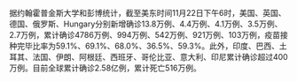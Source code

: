 据约翰霍普金斯大学和彭博统计，截至美东时间11月22日下午6时，美国、英国、德国、俄罗斯、Hungary分别新增确诊13.8万例、4.4万例、4.1万例、3.5万例、2.7万例，累计确诊4786万例、994万例、542万例、921万例、103万例，疫苗接种完毕比率为59.1%、69.1%、68.0%、36.5%、59.3%。此外，印度、巴西、土耳其、法国、伊朗、阿根廷、西班牙、哥伦比亚、意大利、印尼累计确诊超过400万例。目前全球累计确诊2.58亿例，累计死亡516万例。